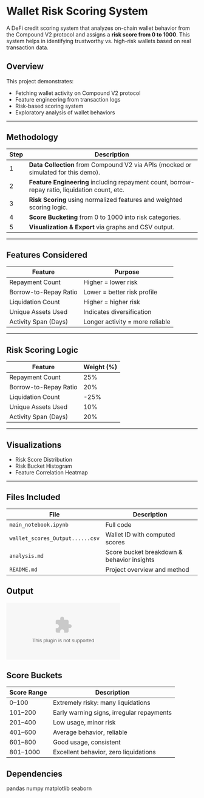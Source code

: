 # Wallet Risk Scoring System

A DeFi credit scoring system that analyzes on-chain wallet behavior from the Compound V2 protocol and assigns a **risk score from 0 to 1000**. This system helps in identifying trustworthy vs. high-risk wallets based on real transaction data.

## Overview

This project demonstrates:
- Fetching wallet activity on Compound V2 protocol
- Feature engineering from transaction logs
- Risk-based scoring system
- Exploratory analysis of wallet behaviors

---

## Methodology

| Step | Description |
|------|-------------|
| 1️ | **Data Collection** from Compound V2 via APIs (mocked or simulated for this demo). |
| 2️ | **Feature Engineering** including repayment count, borrow-repay ratio, liquidation count, etc. |
| 3️ | **Risk Scoring** using normalized features and weighted scoring logic. |
| 4️ | **Score Bucketing** from 0 to 1000 into risk categories. |
| 5️ | **Visualization & Export** via graphs and CSV output. |

---

##  Features Considered

| Feature                | Purpose                               |
|------------------------|----------------------------------------|
| Repayment Count        | Higher = lower risk                   |
| Borrow-to-Repay Ratio  | Lower = better risk profile           |
| Liquidation Count      | Higher = higher risk                  |
| Unique Assets Used     | Indicates diversification             |
| Activity Span (Days)   | Longer activity = more reliable       |

---

## Risk Scoring Logic

| Feature                | Weight (%) |
|------------------------|------------|
| Repayment Count        | 25%        |
| Borrow-to-Repay Ratio  | 20%        |
| Liquidation Count      | -25%       |
| Unique Assets Used     | 10%        |
| Activity Span (Days)   | 20%        |

---

## Visualizations

- Risk Score Distribution
- Risk Bucket Histogram
- Feature Correlation Heatmap
---

## Files Included

| File | Description |
|------|-------------|
| `main_notebook.ipynb` | Full code |
| `wallet_scores_Output......csv` | Wallet ID with computed scores |
| `analysis.md` | Score bucket breakdown & behavior insights |
| `README.md` | Project overview and method |

## Output

![Score Distribution](wallet_scores_Output......csv)

## Score Buckets

| Score Range | Description |
|-------------|-------------|
| 0–100       | Extremely risky: many liquidations |
| 101–200     | Early warning signs, irregular repayments |
| 201–400     | Low usage, minor risk |
| 401–600     | Average behavior, reliable |
| 601–800     | Good usage, consistent |
| 801–1000    | Excellent behavior, zero liquidations |

##  Dependencies

pandas
numpy
matplotlib
seaborn


